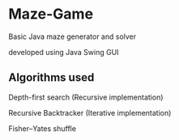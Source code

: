 # Maze-Game
Basic Java maze generator and solver

developed using Java Swing GUI

## Algorithms used
Depth-first search (Recursive implementation)

Recursive Backtracker (Iterative implementation)

Fisher–Yates shuffle
